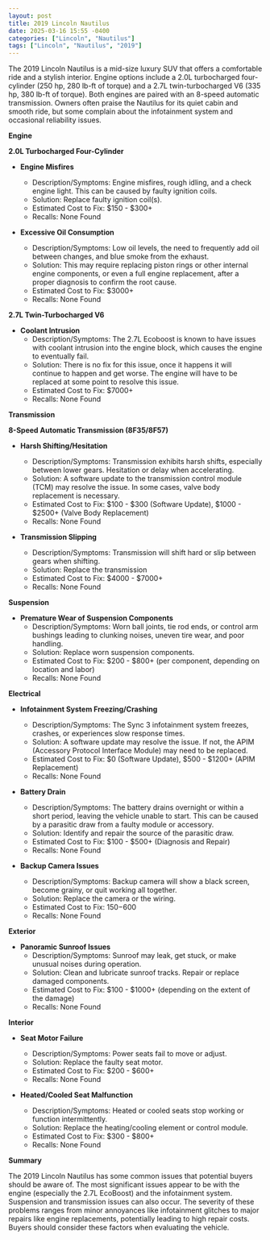 ```yaml
---
layout: post
title: 2019 Lincoln Nautilus
date: 2025-03-16 15:55 -0400
categories: ["Lincoln", "Nautilus"]
tags: ["Lincoln", "Nautilus", "2019"]
---
```

The 2019 Lincoln Nautilus is a mid-size luxury SUV that offers a comfortable ride and a stylish interior. Engine options include a 2.0L turbocharged four-cylinder (250 hp, 280 lb-ft of torque) and a 2.7L twin-turbocharged V6 (335 hp, 380 lb-ft of torque). Both engines are paired with an 8-speed automatic transmission. Owners often praise the Nautilus for its quiet cabin and smooth ride, but some complain about the infotainment system and occasional reliability issues.

**Engine**

**2.0L Turbocharged Four-Cylinder**

*   **Engine Misfires**
    *   Description/Symptoms: Engine misfires, rough idling, and a check engine light. This can be caused by faulty ignition coils.
    *   Solution: Replace faulty ignition coil(s).
    *   Estimated Cost to Fix: $150 - $300+
    *   Recalls: None Found

*   **Excessive Oil Consumption**
    *   Description/Symptoms: Low oil levels, the need to frequently add oil between changes, and blue smoke from the exhaust.
    *   Solution: This may require replacing piston rings or other internal engine components, or even a full engine replacement, after a proper diagnosis to confirm the root cause.
    *   Estimated Cost to Fix: $3000+
    *   Recalls: None Found

**2.7L Twin-Turbocharged V6**

*   **Coolant Intrusion**
    *   Description/Symptoms: The 2.7L Ecoboost is known to have issues with coolant intrusion into the engine block, which causes the engine to eventually fail.
    *   Solution: There is no fix for this issue, once it happens it will continue to happen and get worse. The engine will have to be replaced at some point to resolve this issue.
    *   Estimated Cost to Fix: $7000+
    *   Recalls: None Found

**Transmission**

**8-Speed Automatic Transmission (8F35/8F57)**

*   **Harsh Shifting/Hesitation**
    *   Description/Symptoms: Transmission exhibits harsh shifts, especially between lower gears. Hesitation or delay when accelerating.
    *   Solution: A software update to the transmission control module (TCM) may resolve the issue. In some cases, valve body replacement is necessary.
    *   Estimated Cost to Fix: $100 - $300 (Software Update), $1000 - $2500+ (Valve Body Replacement)
    *   Recalls: None Found

*   **Transmission Slipping**
    *   Description/Symptoms: Transmission will shift hard or slip between gears when shifting.
    *   Solution: Replace the transmission
    *   Estimated Cost to Fix: $4000 - $7000+
    *   Recalls: None Found

**Suspension**

*   **Premature Wear of Suspension Components**
    *   Description/Symptoms: Worn ball joints, tie rod ends, or control arm bushings leading to clunking noises, uneven tire wear, and poor handling.
    *   Solution: Replace worn suspension components.
    *   Estimated Cost to Fix: $200 - $800+ (per component, depending on location and labor)
    *   Recalls: None Found

**Electrical**

*   **Infotainment System Freezing/Crashing**
    *   Description/Symptoms: The Sync 3 infotainment system freezes, crashes, or experiences slow response times.
    *   Solution: A software update may resolve the issue. If not, the APIM (Accessory Protocol Interface Module) may need to be replaced.
    *   Estimated Cost to Fix: $0 (Software Update), $500 - $1200+ (APIM Replacement)
    *   Recalls: None Found

*   **Battery Drain**
    *   Description/Symptoms: The battery drains overnight or within a short period, leaving the vehicle unable to start. This can be caused by a parasitic draw from a faulty module or accessory.
    *   Solution: Identify and repair the source of the parasitic draw.
    *   Estimated Cost to Fix: $100 - $500+ (Diagnosis and Repair)
    *   Recalls: None Found

*   **Backup Camera Issues**
    *   Description/Symptoms: Backup camera will show a black screen, become grainy, or quit working all together.
    *   Solution: Replace the camera or the wiring.
    *   Estimated Cost to Fix: $150-$600
    *   Recalls: None Found

**Exterior**

*   **Panoramic Sunroof Issues**
    *   Description/Symptoms: Sunroof may leak, get stuck, or make unusual noises during operation.
    *   Solution: Clean and lubricate sunroof tracks. Repair or replace damaged components.
    *   Estimated Cost to Fix: $100 - $1000+ (depending on the extent of the damage)
    *   Recalls: None Found

**Interior**

*   **Seat Motor Failure**
    *   Description/Symptoms: Power seats fail to move or adjust.
    *   Solution: Replace the faulty seat motor.
    *   Estimated Cost to Fix: $200 - $600+
    *   Recalls: None Found

*   **Heated/Cooled Seat Malfunction**
    *   Description/Symptoms: Heated or cooled seats stop working or function intermittently.
    *   Solution: Replace the heating/cooling element or control module.
    *   Estimated Cost to Fix: $300 - $800+
    *   Recalls: None Found

**Summary**

The 2019 Lincoln Nautilus has some common issues that potential buyers should be aware of. The most significant issues appear to be with the engine (especially the 2.7L EcoBoost) and the infotainment system. Suspension and transmission issues can also occur. The severity of these problems ranges from minor annoyances like infotainment glitches to major repairs like engine replacements, potentially leading to high repair costs. Buyers should consider these factors when evaluating the vehicle.


